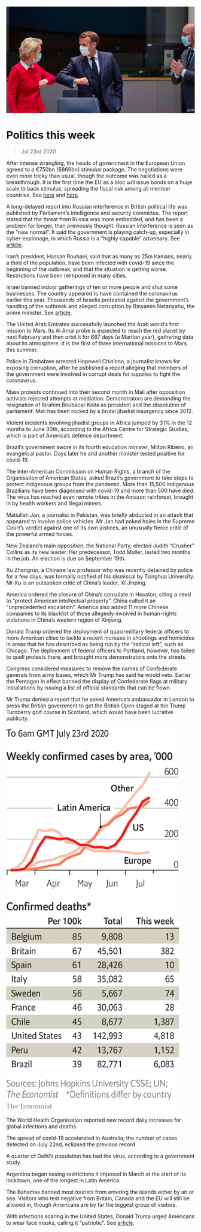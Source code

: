 ![](./images/20200725_WWP001_0.jpg)

# Politics this week

> Jul 23rd 2020

After intense wrangling, the heads of government in the European Union agreed to a €750bn ($869bn) stimulus package. The negotiations were even more tricky than usual, though the outcome was hailed as a breakthrough. It is the first time the EU as a bloc will issue bonds on a huge scale to back stimulus, spreading the fiscal risk among all member countries. See [here](https://www.economist.com//node/21790050) and [here](https://www.economist.com//leaders/2020/07/25/europes-eu750bn-rescue-package-sets-a-welcome-precedent). 

A long-delayed report into Russian interference in British political life was published by Parliament’s intelligence and security committee. The report stated that the threat from Russia was more embedded, and has been a problem for longer, than previously thought. Russian interference is seen as the “new normal”. It said the government is playing catch-up, especially in cyber-espionage, in which Russia is a “highly capable” adversary. See [article](https://www.economist.com//britain/2020/07/25/russian-interference-highlights-britains-political-failings). 

Iran’s president, Hassan Rouhani, said that as many as 25m Iranians, nearly a third of the population, have been infected with covid-19 since the beginning of the outbreak, and that the situation is getting worse. Restrictions have been reimposed in many cities.

Israel banned indoor gatherings of ten or more people and shut some businesses. The country appeared to have contained the coronavirus earlier this year. Thousands of Israelis protested against the government’s handling of the outbreak and alleged corruption by Binyamin Netanyahu, the prime minister. See [article](https://www.economist.com//middle-east-and-africa/2020/07/25/binyamin-netanyahu-boasted-too-soon-of-defeating-the-coronavirus). 

The United Arab Emirates successfully launched the Arab world’s first mission to Mars. Its Al Amal probe is expected to reach the red planet by next February and then orbit it for 687 days (a Martian year), gathering data about its atmosphere. It is the first of three international missions to Mars this summer.

Police in Zimbabwe arrested Hopewell Chin’ono, a journalist known for exposing corruption, after he published a report alleging that members of the government were involved in corrupt deals for supplies to fight the coronavirus.

Mass protests continued into their second month in Mali after opposition activists rejected attempts at mediation. Demonstrators are demanding the resignation of Ibrahim Boubacar Keita as president and the dissolution of parliament. Mali has been rocked by a brutal jihadist insurgency since 2012.

Violent incidents involving jihadist groups in Africa jumped by 31% in the 12 months to June 30th, according to the Africa Centre for Strategic Studies, which is part of America’s defence department.

Brazil’s government swore in its fourth education minister, Milton Ribeiro, an evangelical pastor. Days later he and another minister tested positive for covid-19.

The Inter-American Commission on Human Rights, a branch of the Organisation of American States, asked Brazil’s government to take steps to protect indigenous groups from the pandemic. More than 15,500 indigenous Brazilians have been diagnosed with covid-19 and more than 500 have died. The virus has reached even remote tribes in the Amazon rainforest, brought in by health workers and illegal miners.

Matiullah Jan, a journalist in Pakistan, was briefly abducted in an attack that appeared to involve police vehicles. Mr Jan had poked holes in the Supreme Court’s verdict against one of its own justices, an unusually fierce critic of the powerful armed forces.

New Zealand’s main opposition, the National Party, elected Judith “Crusher” Collins as its new leader. Her predecessor, Todd Muller, lasted two months in the job. An election is due on September 19th.

Xu Zhangrun, a Chinese law professor who was recently detained by police for a few days, was formally notified of his dismissal by Tsinghua University. Mr Xu is an outspoken critic of China’s leader, Xi Jinping.

America ordered the closure of China’s consulate in Houston, citing a need to “protect American intellectual property”. China called it an “unprecedented escalation”. America also added 11 more Chinese companies to its blacklist of those allegedly involved in human-rights violations in China’s western region of Xinjiang.

Donald Trump ordered the deployment of quasi-military federal officers to more American cities to tackle a recent increase in shootings and homicides in areas that he has described as being run by the “radical left”, such as Chicago. The deployment of federal officers to Portland, however, has failed to quell protests there, and brought more demonstrators onto the streets.

Congress considered measures to remove the names of Confederate generals from army bases, which Mr Trump has said he would veto. Earlier the Pentagon in effect banned the display of Confederate flags at military installations by issuing a list of official standards that can be flown.

Mr Trump denied a report that he asked America’s ambassador in London to press the British government to get the British Open staged at the Trump Turnberry golf course in Scotland, which would have been lucrative publicity.

![](./images/20200725_WWC019.png)

The World Health Organisation reported new record daily increases for global infections and deaths.

The spread of covid-19 accelerated in Australia; the number of cases detected on July 22nd, eclipsed the previous record.

A quarter of Delhi’s population has had the virus, according to a government study.

Argentina began easing restrictions it imposed in March at the start of its lockdown, one of the longest in Latin America.

The Bahamas banned most tourists from entering the islands either by air or sea. Visitors who test negative from Britain, Canada and the EU will still be allowed in, though Americans are by far the biggest group of visitors.

With infections soaring in the United States, Donald Trump urged Americans to wear face masks, calling it “patriotic”. See [article](https://www.economist.com//united-states/2020/07/25/the-geometry-of-the-pandemic-in-america). 